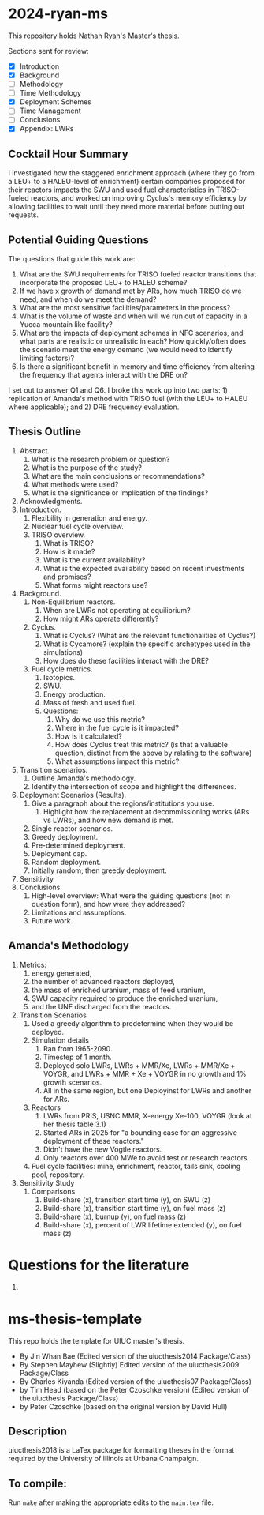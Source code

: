 # 2024-ryan-ms
This repository holds Nathan Ryan's Master's thesis.

Sections sent for review:
- [x] Introduction
- [x] Background
- [ ] Methodology
- [ ] Time Methodology
- [x] Deployment Schemes
- [ ] Time Management
- [ ] Conclusions
- [x] Appendix: LWRs

## Cocktail Hour Summary
I investigated how the staggered enrichment approach (where they go from a LEU+
to a HALEU-level of enrichment) certain companies proposed for their reactors
impacts the SWU and used fuel characteristics in TRISO-fueled
reactors, and worked on improving Cyclus's memory efficiency by allowing
facilities to wait until they need more material before putting out requests.

## Potential Guiding Questions
The questions that guide this work are:
1. What are the SWU requirements for TRISO fueled reactor transitions that incorporate the proposed LEU+ to HALEU scheme?
2. If we have x growth of demand met by ARs, how much TRISO do we need, and when do we meet the demand?
3. What are the most sensitive facilities/parameters in the process?
4. What is the volume of waste and when will we run out of capacity in a Yucca mountain like facility?
5. What are the impacts of deployment schemes in NFC scenarios, and what parts are realistic or unrealistic in each? How quickly/often does the scenario meet the energy demand (we would need to identify limiting factors)?
6. Is there a significant benefit in memory and time efficiency from altering the frequency that agents interact with the DRE on?

I set out to answer Q1 and Q6. I broke this work up into two parts: 1) replication of Amanda's method with
TRISO fuel (with the LEU+ to HALEU where applicable); and 2) DRE frequency
evaluation.

## Thesis Outline
1. Abstract.
   1. What is the research problem or question?
   2. What is the purpose of the study?
   3. What are the main conclusions or recommendations?
   4. What methods were used?
   5. What is the significance or implication of the findings?
2. Acknowledgments.
3. Introduction.
   1. Flexibility in generation and energy.
   2. Nuclear fuel cycle overview.
   3. TRISO overview.
      1. What is TRISO?
      2. How is it made?
      3. What is the current availability?
      4. What is the expected availability based on recent investments and promises?
      5. What forms might reactors use?
4. Background.
   1. Non-Equilibrium reactors.
      1. When are LWRs not operating at equilibrium?
      2. How might ARs operate differently?
   2. Cyclus.
      1. What is Cyclus? (What are the relevant functionalities of Cyclus?)
      2. What is Cycamore? (explain the specific archetypes used in the simulations)
      3. How does do these facilities interact with the DRE?
   3. Fuel cycle metrics.
      1. Isotopics.
      2. SWU.
      3. Energy production.
      4. Mass of fresh and used fuel.
      5. Questions:
         1. Why do we use this metric?
         2. Where in the fuel cycle is it impacted?
         3. How is it calculated?
         4. How does Cyclus treat this metric? (is that a valuable question, distinct from the above by relating to the software)
         5. What assumptions impact this metric?
5. Transition scenarios.
      1. Outline Amanda's methodology.
      2. Identify the intersection of scope and highlight the differences.
6. Deployment Scenarios (Results).
   1. Give a paragraph about the regions/institutions you use.
      1. Highlight how the replacement at decommissioning works (ARs vs LWRs), and how new demand is met.
   2. Single reactor scenarios.
   3. Greedy deployment.
   4. Pre-determined deployment.
   5. Deployment cap.
   6. Random deployment.
   7. Initially random, then greedy deployment.
7. Sensitivity
8. Conclusions
   1. High-level overview: What were the guiding questions (not in question form), and how were they addressed?
   2. Limitations and assumptions.
   3. Future work.

## Amanda's Methodology
1. Metrics:
   1. energy generated,
   2. the number of advanced reactors deployed,
   3. the mass of enriched uranium, mass of feed uranium,
   4. SWU capacity required to produce the enriched uranium,
   5. and the UNF discharged from the reactors.
2. Transition Scenarios
   1. Used a greedy algorithm to predetermine when they would be deployed.
   2. Simulation details
      1. Ran from 1965-2090.
      2. Timestep of 1 month.
      3. Deployed solo LWRs, LWRs + MMR/Xe, LWRs + MMR/Xe + VOYGR, and  LWRs + MMR + Xe + VOYGR in no growth and 1% growth scenarios.
      4. All in the same region, but one Deployinst for LWRs and another for ARs.
   3. Reactors
      1. LWRs from PRIS, USNC MMR, X-energy Xe-100, VOYGR (look at her thesis table 3.1)
      2. Started ARs in 2025 for "a bounding case for an aggressive deployment of these reactors."
      3. Didn't have the new Vogtle reactors.
      4. Only reactors over 400 MWe to avoid test or research reactors.
   4. Fuel cycle facilities: mine, enrichment, reactor, tails sink, cooling pool, repository.
3. Sensitivity Study
   1. Comparisons
      1. Build-share (x), transition start time (y), on SWU (z)
      2. Build-share (x), transition start time (y), on fuel mass (z)
      3. Build-share (x), burnup (y), on fuel mass (z)
      4. Build-share (x), percent of LWR lifetime extended (y), on fuel mass (z)

# Questions for the literature
1.

# ms-thesis-template
This repo holds the template for UIUC master's thesis.

- By Jin Whan Bae (Edited version of the uiucthesis2014 Package/Class)
- By Stephen Mayhew (Slightly) Edited version of the uiucthesis2009 Package/Class
- By Charles Kiyanda (Edited version of the uiucthesis07 Package/Class)
- by Tim Head (based on the Peter Czoschke version) (Edited version of the uiucthesis Package/Class)
- by Peter Czoschke (based on the original version by David Hull)

## Description
uiucthesis2018 is a LaTex package for formatting theses in the format required by the University of Illinois at Urbana Champaign.

## To compile:
Run `make` after making the appropriate edits to the `main.tex` file.